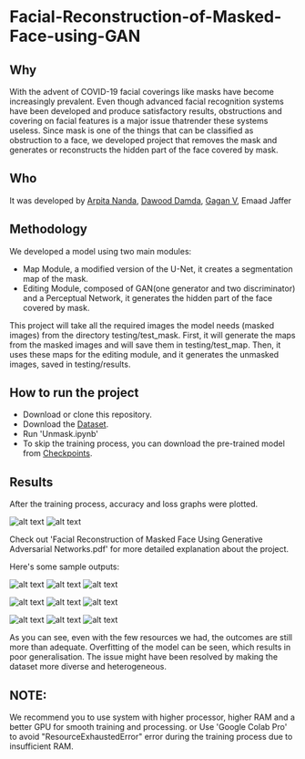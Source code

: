# Facial-Reconstruction-of-Masked-Face-using-GAN

## Why
With the advent of COVID-19 facial coverings like masks have become increasingly prevalent. Even though advanced facial recognition systems have been developed and produce satisfactory results, obstructions and covering on facial features is a major issue thatrender these systems useless. Since mask is one of the things that can be classified as obstruction to a face, we developed project that removes the mask and generates or reconstructs the hidden part of the face covered by mask.

## Who
It was developed by [Arpita Nanda](https://github.com/ArpitaNanda "Arpita Nanda"), [Dawood Damda](https://github.com/Dawood-Damda "Dawood Damda"), [Gagan V](https://github.com/gaganmarvel "Gagan V"), Emaad Jaffer

## Methodology 
We developed a model using two main modules:
- Map Module, a modified version of the U-Net, it creates a segmentation map of the mask.
- Editing Module, composed of GAN(one generator and two discriminator) and a Perceptual Network, it generates the hidden part of the face covered by mask.

This project will take all the required images the model needs (masked images) from the directory testing/test_mask. First, it will generate the maps from the masked images and will save them in testing/test_map. Then, it uses these maps for the editing module, and it generates the unmasked images, saved in testing/results.
 
## How to run the project
- Download or clone this repository.
- Download the [Dataset](https://drive.google.com/drive/folders/1yPjANI3pCgd6SQ0_WX7I38QiUxuQk34U?usp=sharing "Training and testing dataset").
- Run 'Unmask.ipynb'
- To skip the training process, you can download the pre-trained model from [Checkpoints](https://drive.google.com/drive/folders/1YJCCpV4UyyXlfvPrEYQvVUQzG9NtOcH6?usp=sharing "Pre-trained model").

## Results
After the training process, accuracy and loss graphs were plotted.

![alt text](https://github.com/gaganmarvel/Facial-Reconstruction-of-Masked-Face-using-GAN/blob/main/Accuracy%20and%20Loss/Segmentation%20model%20accuracy.png "Model Accuracy")  ![alt text](https://github.com/gaganmarvel/Facial-Reconstruction-of-Masked-Face-using-GAN/blob/main/Accuracy%20and%20Loss/Segmentation%20model%20accuracy.png "Model Loss")

Check out 'Facial Reconstruction of Masked Face Using Generative Adversarial Networks.pdf' for more detailed explanation about the project.

Here's some sample outputs:

![alt text](https://github.com/gaganmarvel/Facial-Reconstruction-of-Masked-Face-using-GAN/blob/main/examples/mask/000000.png) ![alt text](https://github.com/gaganmarvel/Facial-Reconstruction-of-Masked-Face-using-GAN/blob/main/examples/map/000000.png.jpg) ![alt text](https://github.com/gaganmarvel/Facial-Reconstruction-of-Masked-Face-using-GAN/blob/main/examples/result/000000.png.jpg )

![alt text](https://github.com/gaganmarvel/Facial-Reconstruction-of-Masked-Face-using-GAN/blob/main/examples/mask/000002.png) ![alt text](https://github.com/gaganmarvel/Facial-Reconstruction-of-Masked-Face-using-GAN/blob/main/examples/map/000002.png.jpg) ![alt text](https://github.com/gaganmarvel/Facial-Reconstruction-of-Masked-Face-using-GAN/blob/main/examples/result/000002.png.jpg)

![alt text](https://github.com/gaganmarvel/Facial-Reconstruction-of-Masked-Face-using-GAN/blob/main/examples/mask/000003.png) ![alt text](https://github.com/gaganmarvel/Facial-Reconstruction-of-Masked-Face-using-GAN/blob/main/examples/map/000003.png.jpg) ![alt text](https://github.com/gaganmarvel/Facial-Reconstruction-of-Masked-Face-using-GAN/blob/main/examples/result/000003.png.jpg)

As you can see, even with the few resources we had, the outcomes are still more than adequate. Overfitting of the model can be seen, which results in poor generalisation. The issue might have been resolved by making the dataset more diverse and heterogeneous.

## NOTE: 
We recommend you to use system with higher processor, higher RAM and a better GPU for smooth training and processing. 
or
Use 'Google Colab Pro' to avoid "ResourceExhaustedError" error during the training process due to insufficient RAM.
